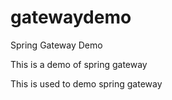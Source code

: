 # gatewaydemo
Spring Gateway Demo

This is a demo of spring gateway

This is used to demo spring gateway
